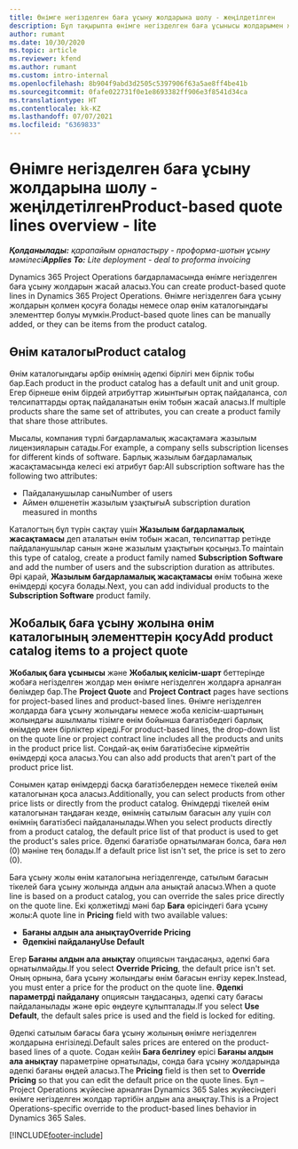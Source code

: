 ```yaml
---
title: Өнімге негізделген баға ұсыну жолдарына шолу - жеңілдетілген
description: Бұл тақырыпта өнімге негізделген баға ұсынысы жолдарымен жұмыс істеу туралы ақпарат берілген.
author: rumant
ms.date: 10/30/2020
ms.topic: article
ms.reviewer: kfend
ms.author: rumant
ms.custom: intro-internal
ms.openlocfilehash: 8b904f9abd3d2505c5397906f63a5ae8ff4be41b
ms.sourcegitcommit: 0fafe022731f0e1e8693382ff906e3f8541d34ca
ms.translationtype: HT
ms.contentlocale: kk-KZ
ms.lasthandoff: 07/07/2021
ms.locfileid: "6369833"
---
```

# <a name="product-based-quote-lines-overview---lite"></a><span data-ttu-id="04d64-103">Өнімге негізделген баға ұсыну жолдарына шолу - жеңілдетілген</span><span class="sxs-lookup"><span data-stu-id="04d64-103">Product-based quote lines overview - lite</span></span>

<span data-ttu-id="04d64-104">_**Қолданылады:** қарапайым орналастыру - проформа-шотын ұсыну мәмілесі_</span><span class="sxs-lookup"><span data-stu-id="04d64-104">_**Applies To:** Lite deployment - deal to proforma invoicing_</span></span>

<span data-ttu-id="04d64-105">Dynamics 365 Project Operations бағдарламасында өнімге негізделген баға ұсыну жолдарын жасай аласыз.</span><span class="sxs-lookup"><span data-stu-id="04d64-105">You can create product-based quote lines in Dynamics 365 Project Operations.</span></span> <span data-ttu-id="04d64-106">Өнімге негізделген баға ұсыну жолдарын қолмен қосуға болады немесе олар өнім каталогындағы элементтер болуы мүмкін.</span><span class="sxs-lookup"><span data-stu-id="04d64-106">Product-based quote lines can be manually added, or they can be items from the product catalog.</span></span>

## <a name="product-catalog"></a><span data-ttu-id="04d64-107">Өнім каталогы</span><span class="sxs-lookup"><span data-stu-id="04d64-107">Product catalog</span></span>

<span data-ttu-id="04d64-108">Өнім каталогындағы әрбір өнімнің әдепкі бірлігі мен бірлік тобы бар.</span><span class="sxs-lookup"><span data-stu-id="04d64-108">Each product in the product catalog has a default unit and unit group.</span></span> <span data-ttu-id="04d64-109">Егер бірнеше өнім бірдей атрибуттар жиынтығын ортақ пайдаланса, сол төлсипаттарды ортақ пайдаланатын өнім тобын жасай аласыз.</span><span class="sxs-lookup"><span data-stu-id="04d64-109">If multiple products share the same set of attributes, you can create a product family that share those attributes.</span></span> 

<span data-ttu-id="04d64-110">Мысалы, компания түрлі бағдарламалық жасақтамаға жазылым лицензияларын сатады.</span><span class="sxs-lookup"><span data-stu-id="04d64-110">For example, a company sells subscription licenses for different kinds of software.</span></span> <span data-ttu-id="04d64-111">Барлық жазылым бағдарламалық жасақтамасында келесі екі атрибут бар:</span><span class="sxs-lookup"><span data-stu-id="04d64-111">All subscription software has the following two attributes:</span></span>

- <span data-ttu-id="04d64-112">Пайдаланушылар саны</span><span class="sxs-lookup"><span data-stu-id="04d64-112">Number of users</span></span>
- <span data-ttu-id="04d64-113">Аймен өлшенетін жазылым ұзақтығы</span><span class="sxs-lookup"><span data-stu-id="04d64-113">A subscription duration measured in months</span></span>

<span data-ttu-id="04d64-114">Каталогтың бұл түрін сақтау үшін **Жазылым бағдарламалық жасақтамасы** деп аталатын өнім тобын жасап, төлсипаттар ретінде пайдаланушылар санын және жазылым ұзақтығын қосыңыз.</span><span class="sxs-lookup"><span data-stu-id="04d64-114">To maintain this type of catalog, create a product family named **Subscription Software** and add the number of users and the subscription duration as attributes.</span></span> <span data-ttu-id="04d64-115">Әрі қарай, **Жазылым бағдарламалық жасақтамасы** өнім тобына жеке өнімдерді қосуға болады.</span><span class="sxs-lookup"><span data-stu-id="04d64-115">Next, you can add individual products to the **Subscription Software** product family.</span></span>

## <a name="add-product-catalog-items-to-a-project-quote"></a><span data-ttu-id="04d64-116">Жобалық баға ұсыну жолына өнім каталогының элементтерін қосу</span><span class="sxs-lookup"><span data-stu-id="04d64-116">Add product catalog items to a project quote</span></span>

<span data-ttu-id="04d64-117">**Жобалық баға ұсынысы** және **Жобалық келісім-шарт** беттерінде жобаға негізделген жолдар мен өнімге негізделген жолдарға арналған бөлімдер бар.</span><span class="sxs-lookup"><span data-stu-id="04d64-117">The **Project Quote** and **Project Contract** pages have sections for project-based lines and product-based lines.</span></span> <span data-ttu-id="04d64-118">Өнімге негізделген жолдарда баға ұсыну жолындағы немесе жоба келісім-шартының жолындағы ашылмалы тізімге өнім бойынша бағатізбедегі барлық өнімдер мен бірліктер кіреді.</span><span class="sxs-lookup"><span data-stu-id="04d64-118">For product-based lines, the drop-down list on the quote line or project contract line includes all the products and units in the product price list.</span></span> <span data-ttu-id="04d64-119">Сондай-ақ өнім бағатізбесіне кірмейтін өнімдерді қоса аласыз.</span><span class="sxs-lookup"><span data-stu-id="04d64-119">You can also add products that aren't part of the product price list.</span></span>

<span data-ttu-id="04d64-120">Сонымен қатар өнімдерді басқа бағатізбелерден немесе тікелей өнім каталогынан қоса аласыз.</span><span class="sxs-lookup"><span data-stu-id="04d64-120">Additionally, you can select products from other price lists or directly from the product catalog.</span></span> <span data-ttu-id="04d64-121">Өнімдерді тікелей өнім каталогынан таңдаған кезде, өнімнің сатылым бағасын алу үшін сол өнімнің бағатізбесі пайдаланылады.</span><span class="sxs-lookup"><span data-stu-id="04d64-121">When you select products directly from a product catalog, the default price list of that product is used to get the product's sales price.</span></span> <span data-ttu-id="04d64-122">Әдепкі бағатізбе орнатылмаған болса, баға нөл (0) мәніне тең болады.</span><span class="sxs-lookup"><span data-stu-id="04d64-122">If a default price list isn't set, the price is set to zero (0).</span></span>

<span data-ttu-id="04d64-123">Баға ұсыну жолы өнім каталогына негізделгенде, сатылым бағасын тікелей баға ұсыну жолында алдын ала анықтай аласыз.</span><span class="sxs-lookup"><span data-stu-id="04d64-123">When a quote line is based on a product catalog, you can override the sales price directly on the quote line.</span></span> <span data-ttu-id="04d64-124">Екі қолжетімді мәні бар **Баға** өрісіндегі баға ұсыну жолы:</span><span class="sxs-lookup"><span data-stu-id="04d64-124">A quote line in **Pricing** field with two available values:</span></span>

- <span data-ttu-id="04d64-125">**Бағаны алдын ала анықтау**</span><span class="sxs-lookup"><span data-stu-id="04d64-125">**Override Pricing**</span></span>
- <span data-ttu-id="04d64-126">**Әдепкіні пайдалану**</span><span class="sxs-lookup"><span data-stu-id="04d64-126">**Use Default**</span></span>

<span data-ttu-id="04d64-127">Егер **Бағаны алдын ала анықтау** опциясын таңдасаңыз, әдепкі баға орнатылмайды.</span><span class="sxs-lookup"><span data-stu-id="04d64-127">If you select **Override Pricing**, the default price isn't set.</span></span> <span data-ttu-id="04d64-128">Оның орнына, баға ұсыну жолындағы өнім бағасын енгізу керек.</span><span class="sxs-lookup"><span data-stu-id="04d64-128">Instead, you must enter a price for the product on the quote line.</span></span> <span data-ttu-id="04d64-129">**Әдепкі параметрді пайдалану** опциясын таңдасаңыз, әдепкі сату бағасы пайдаланылады және өріс өңдеуге құлыпталады.</span><span class="sxs-lookup"><span data-stu-id="04d64-129">If you select **Use Default**, the default sales price is used and the field is locked for editing.</span></span>

<span data-ttu-id="04d64-130">Әдепкі сатылым бағасы баға ұсыну жолының өнімге негізделген жолдарына енгізіледі.</span><span class="sxs-lookup"><span data-stu-id="04d64-130">Default sales prices are entered on the product-based lines of a quote.</span></span> <span data-ttu-id="04d64-131">Содан кейін **Баға белгілеу** өрісі **Бағаны алдын ала анықтау** параметріне орнатылады, сонда баға ұсыну жолдарында әдепкі бағаны өңдей аласыз.</span><span class="sxs-lookup"><span data-stu-id="04d64-131">The **Pricing** field is then set to **Override Pricing** so that you can edit the default price on the quote lines.</span></span> <span data-ttu-id="04d64-132">Бұл – Project Operations жүйесіне арналған Dynamics 365 Sales жүйесіндегі өнімге негізделген жолдар тәртібін алдын ала анықтау.</span><span class="sxs-lookup"><span data-stu-id="04d64-132">This is a Project Operations-specific override to the product-based lines behavior in Dynamics 365 Sales.</span></span>


[!INCLUDE[footer-include](../../includes/footer-banner.md)]